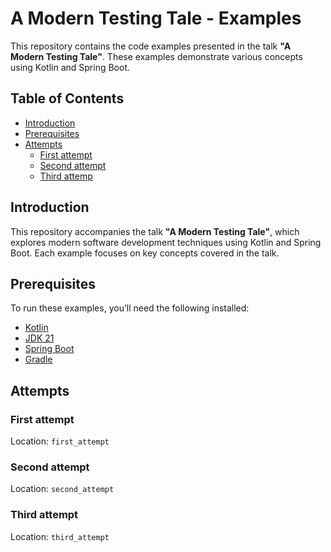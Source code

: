 # A Modern Testing Tale - Examples

This repository contains the code examples presented in the talk **"A Modern Testing Tale"**. These examples demonstrate various concepts using Kotlin and Spring Boot.

## Table of Contents

- [Introduction](#introduction)
- [Prerequisites](#prerequisites)
- [Attempts](#attempts)
    - [First attempt](#1-example-1)
    - [Second attempt](#2-example-2)
    - [Third attemp](#3-example-3)


## Introduction

This repository accompanies the talk **"A Modern Testing Tale"**, which explores modern software development techniques using Kotlin and Spring Boot. Each example focuses on key concepts covered in the talk.

## Prerequisites

To run these examples, you’ll need the following installed:

- [Kotlin](https://kotlinlang.org/)
- [JDK 21](https://www.oracle.com/java/technologies/javase/jdk21-archive-downloads.html)
- [Spring Boot](https://spring.io/projects/spring-boot)
- [Gradle](https://gradle.org/)

## Attempts

### First attempt

Location: `first_attempt`

### Second attempt


Location: `second_attempt`

### Third attempt

Location: `third_attempt`
